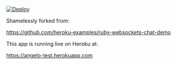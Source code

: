[![Deploy](https://www.herokucdn.com/deploy/button.png)](https://heroku.com/deploy)

Shamelessly  forked from:

https://github.com/heroku-examples/ruby-websockets-chat-demo

This app is running live on Heroku at:

https://angelo-test.herokuapp.com
